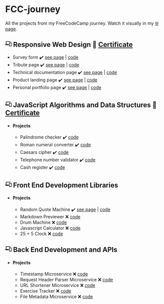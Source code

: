 # FCC-journey
All the projects from my FreeCodeCamp journey. Watch it visually in my [🌐 page](https://joelencinas.github.io/fcc-journey/).

## <svg width="20px" height="20px" aria-hidden="true" viewBox="0 0 640 512" xmlns="http://www.w3.org/2000/svg" class="cert-header-icon"><path d="M112 48h352v48h48V32a32.09 32.09 0 00-32-32H96a32.09 32.09 0 00-32 32v256H16a16 16 0 00-16 16v16a64.14 64.14 0 0063.91 64H352v-96H112zm492 80H420a36 36 0 00-36 36v312a36 36 0 0036 36h184a36 36 0 0036-36V164a36 36 0 00-36-36zm-12 336H432V176h160z"></path></svg> Responsive Web Design 📜 [Certificate](https://www.freecodecamp.org/certification/joelencinas/responsive-web-design)

- Survey form ✔️  [see page](https://codepen.io/JoelEncinasMartin/pen/QWQVJar) | [code](https://github.com/JoelEncinas/fcc-journey/tree/main/responsive_web_design/Survey_form)
- Tribute page ✔️  [see page](https://codepen.io/JoelEncinasMartin/pen/wvyjxpN) | [code](https://github.com/JoelEncinas/fcc-journey/tree/main/responsive_web_design/Tribute_page)
- Technical documentation page ✔️  [see page](https://codepen.io/JoelEncinasMartin/pen/zYRmzoM) | [code](https://github.com/JoelEncinas/fcc-journey/tree/main/responsive_web_design/Technical_documentation_page)
- Product landing page ✔️  [see page](https://codepen.io/JoelEncinasMartin/pen/JjpwbXE) | [code](https://github.com/JoelEncinas/fcc-journey/tree/main/responsive_web_design/Product_Landing_page)
- Personal portfolio page ✔️  [see page](https://codepen.io/JoelEncinasMartin/pen/LYQMabB) | [code](https://github.com/JoelEncinas/fcc-journey/tree/main/responsive_web_design/Portfolio)

## <svg width="20px" height="20px" aria-hidden="true" viewBox="0 0 640 512" xmlns="http://www.w3.org/2000/svg" class="cert-header-icon"><path d="M112 48h352v48h48V32a32.09 32.09 0 00-32-32H96a32.09 32.09 0 00-32 32v256H16a16 16 0 00-16 16v16a64.14 64.14 0 0063.91 64H352v-96H112zm492 80H420a36 36 0 00-36 36v312a36 36 0 0036 36h184a36 36 0 0036-36V164a36 36 0 00-36-36zm-12 336H432V176h160z"></path></svg> JavaScript Algorithms and Data Structures 📜 [Certificate](https://www.freecodecamp.org/certification/joelencinas/javascript-algorithms-and-data-structures)

- ####  Projects
  - Palindrome checker ✔️ [code](https://github.com/JoelEncinas/fcc-journey/blob/main/javascript_algoriths_and_data_structures/palindrome_checker.js)
  - Roman numeral converter ✔️ [code](https://github.com/JoelEncinas/fcc-journey/blob/main/javascript_algoriths_and_data_structures/roman_numeral_converter.js)
  - Caesars cipher ✔️ [code](https://github.com/JoelEncinas/fcc-journey/blob/main/javascript_algoriths_and_data_structures/caesars_cipher.js)
  - Telephone number validator ✔️ [code](https://github.com/JoelEncinas/fcc-journey/blob/main/javascript_algoriths_and_data_structures/telephone_number_validator.js)
  - Cash register ✔️ [code](https://github.com/JoelEncinas/fcc-journey/blob/main/javascript_algoriths_and_data_structures/cash_register.js)
  
## <svg width="20px" height="20px" aria-hidden="true" viewBox="0 0 640 512" xmlns="http://www.w3.org/2000/svg" class="cert-header-icon"><path d="M112 48h352v48h48V32a32.09 32.09 0 00-32-32H96a32.09 32.09 0 00-32 32v256H16a16 16 0 00-16 16v16a64.14 64.14 0 0063.91 64H352v-96H112zm492 80H420a36 36 0 00-36 36v312a36 36 0 0036 36h184a36 36 0 0036-36V164a36 36 0 00-36-36zm-12 336H432V176h160z"></path></svg> Front End Development Libraries

- ####  Projects
  - Random Quote Machine ✔️ [see page](https://codepen.io/JoelEncinasMartin/pen/xxJMyGW) | [code](https://github.com/JoelEncinas/fcc-journey/tree/main/front_end_development_libraries/Random_quote_machine)
  - Markdown Previewer ❌ [code](#)
  - Drum Machine ❌ [code](#)
  - Javascript Calculator ❌ [code](#)
  - 25 + 5 Clock ❌ [code](#)

## <svg width="20px" height="20px" aria-hidden="true" viewBox="0 0 640 512" xmlns="http://www.w3.org/2000/svg" class="cert-header-icon"><path d="M112 48h352v48h48V32a32.09 32.09 0 00-32-32H96a32.09 32.09 0 00-32 32v256H16a16 16 0 00-16 16v16a64.14 64.14 0 0063.91 64H352v-96H112zm492 80H420a36 36 0 00-36 36v312a36 36 0 0036 36h184a36 36 0 0036-36V164a36 36 0 00-36-36zm-12 336H432V176h160z"></path></svg> Back End Development and APIs 

- ####  Projects
  - Timestamp Microservice ❌ [code](#)
  - Request Header Parser Microservice ❌ [code](#)
  - URL Shortener Microservice ❌ [code](#)
  - Exercise Tracker ❌ [code](#)
  - File Metadata Microservice ❌ [code](#)
  
